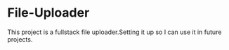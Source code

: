 # File-Uploader
This project is a fullstack file uploader.Setting it up so I can use it in future projects.
